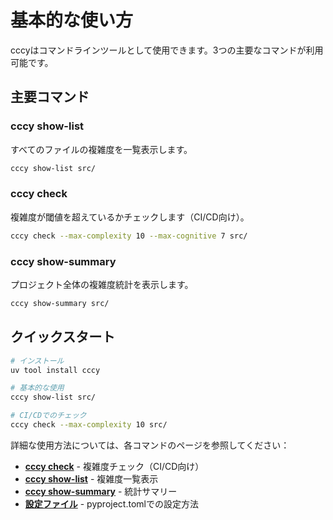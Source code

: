 # 基本的な使い方

cccyはコマンドラインツールとして使用できます。3つの主要なコマンドが利用可能です。

## 主要コマンド

### cccy show-list
すべてのファイルの複雑度を一覧表示します。

```bash
cccy show-list src/
```

### cccy check  
複雑度が閾値を超えているかチェックします（CI/CD向け）。

```bash
cccy check --max-complexity 10 --max-cognitive 7 src/
```

### cccy show-summary
プロジェクト全体の複雑度統計を表示します。

```bash
cccy show-summary src/
```

## クイックスタート

```bash
# インストール
uv tool install cccy

# 基本的な使用
cccy show-list src/

# CI/CDでのチェック
cccy check --max-complexity 10 src/
```

詳細な使用方法については、各コマンドのページを参照してください：

- **[cccy check](commands/check.md)** - 複雑度チェック（CI/CD向け）
- **[cccy show-list](commands/show-list.md)** - 複雑度一覧表示
- **[cccy show-summary](commands/show-summary.md)** - 統計サマリー
- **[設定ファイル](commands/configuration.md)** - pyproject.tomlでの設定方法